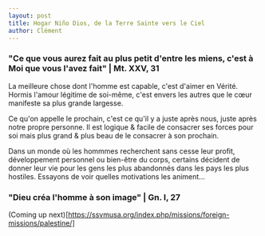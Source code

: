 ```yaml
---
layout: post
title: Hogar Niño Dios, de la Terre Sainte vers le Ciel
author: Clément
---
```


### "Ce que vous aurez fait au plus petit d'entre les miens, c'est à Moi que vous l'avez fait" | Mt. XXV, 31

La meilleure chose dont l'homme est capable, c'est d'aimer en Vérité. Hormis l'amour légitime de soi-même, c'est envers les autres que le cœur manifeste sa plus grande largesse. 

Ce qu'on appelle le prochain, c'est ce qu'il y a juste après nous, juste après notre propre personne. Il est logique & facile de consacrer ses forces pour soi mais plus grand & plus beau de le consacrer à son prochain.

Dans un monde où les hommmes recherchent sans cesse leur profit, développement personnel ou bien-être du corps, certains décident de donner leur vie pour les gens les plus abandonnés dans les pays les plus hostiles. Essayons de voir quelles motivations les animent...

### "Dieu créa l'homme à son image" | Gn. I, 27

(Coming up next)[https://ssvmusa.org/index.php/missions/foreign-missions/palestine/] 
